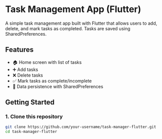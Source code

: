 # Task Management App (Flutter)

A simple task management app built with Flutter that allows users to add, delete, and mark tasks as completed. Tasks are saved using SharedPreferences.

## Features
- 🏠 Home screen with list of tasks
- ➕ Add tasks
- ❌ Delete tasks
- ✅ Mark tasks as complete/incomplete
- 💾 Data persistence with SharedPreferences

## Getting Started

### 1. Clone this repository
```bash
git clone https://github.com/your-username/task-manager-flutter.git
cd task-manager-flutter
